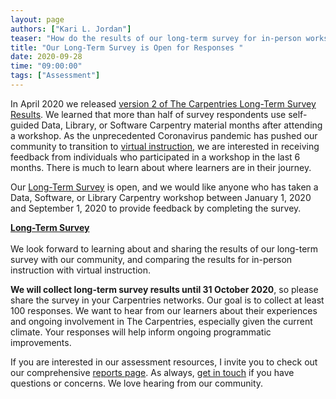 ```yaml
---
layout: page
authors: ["Kari L. Jordan"]
teaser: "How do the results of our long-term survey for in-person workshops compare to virtual workshops? Let’s find out!"
title: "Our Long-Term Survey is Open for Responses "
date: 2020-09-28
time: "09:00:00"
tags: ["Assessment"]
---
```


In April 2020 we released [version 2 of The Carpentries Long-Term Survey Results](https://zenodo.org/record/3753528#.X3Ae3NZlA0o). We learned that more than half of survey respondents use self-guided Data, Library, or Software Carpentry material months after attending a workshop. As the unprecedented Coronavirus pandemic has pushed our community to transition to [virtual instruction](https://carpentries.org/online-workshop-recommendations/), we are interested in receiving feedback from individuals who participated in a workshop in the last 6 months. There is much to learn about where learners are in their journey.

Our [Long-Term Survey](https://carpentries.typeform.com/to/cUoZrl) is open, and we would like anyone who has taken a Data, Software, or Library Carpentry workshop between January 1, 2020 and September 1, 2020 to provide feedback by completing the survey.

**[Long-Term Survey](https://carpentries.typeform.com/to/cUoZrl)**<br />
<br />
We look forward to learning about and sharing the results of our long-term survey with our community, and comparing the results for in-person instruction with virtual instruction.

__We will collect long-term survey results until 31 October 2020__, so please share the survey in your Carpentries networks. Our goal is to collect at least 100 responses. We want to hear from our learners about their experiences and ongoing involvement in The Carpentries, especially given the current climate. Your responses will help inform ongoing programmatic improvements.

If you are interested in our assessment resources, I invite you to check out our comprehensive [reports page](https://carpentries.org/reports/). As always, [get in touch](mailto:team@carpentries.org) if you have questions or concerns. We love hearing from our community.
